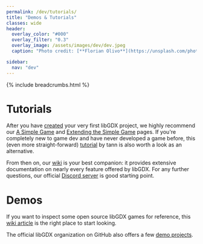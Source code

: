 ```yaml
---
permalink: /dev/tutorials/
title: "Demos & Tutorials"
classes: wide
header:
  overlay_color: "#000"
  overlay_filter: "0.3"
  overlay_image: /assets/images/dev/dev.jpeg
  caption: "Photo credit: [**Florian Olivo**](https://unsplash.com/photos/Ek9Znm8lQ1U)"

sidebar:
  nav: "dev"
---
```


{% include breadcrumbs.html %}

# Tutorials

After you have [created](/dev/setup/) your very first libGDX project, we highly recommend our [A Simple Game](/dev/simple-game/) and [Extending the Simple Game](/dev/simple-game-extended/) pages. If you're completely new to game dev and have never developed a game before, this (even more straight-forward) [tutorial](https://colourtann.github.io/HelloLibgdx/) by tann is also worth a look as an alternative.

From then on, our [wiki](https://github.com/libgdx/libgdx/wiki#developers-guide) is your best companion: it provides extensive documentation on nearly every feature offered by libGDX. For any further questions, our official [Discord server](/community/) is good starting point.

# Demos

If you want to inspect some open source libGDX games for reference, this [wiki article](https://github.com/libgdx/libgdx/wiki/External-tutorials#some-simple-open-source-projects-for-reference) is the right place to start looking.

The official libGDX organization on GitHub also offers a few [demo projects](https://github.com/libgdx/libgdx/wiki/Running-Demos).
